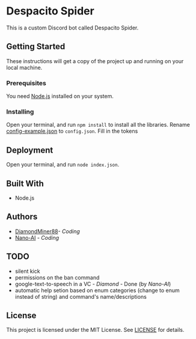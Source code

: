 # Despacito Spider
This is a custom Discord bot called Despacito Spider.

## Getting Started
These instructions will get a copy of the project up and running on your local machine.

### Prerequisites
You need [Node.js](https://nodejs.org/en/download/) installed on your system.

### Installing
Open your terminal, and run `npm install` to install all the libraries. Rename [config-example.json](https://github.com/DiamondMiner88/despacito-spider/blob/master/config-example.json) to `config.json`. Fill in the tokens
## Deployment
Open your terminal, and run `node index.json`.
## Built With
- Node.js
## Authors
- [DiamondMiner88](https://github.com/DiamondMiner88)- _Coding_
- [Nano-AI](https://github.com/Nano-AI) - _Coding_
## TODO
- silent kick
- permissions on the ban command
- google-text-to-speech in a VC - _Diamond_ - Done (by _Nano-AI_)
- automatic help setion based on enum categories (change to enum instead of string) and command's name/descriptions
## License
This project is licensed under the MIT License. See [LICENSE](https://github.com/DiamondMiner88/despacito-spider/blob/master/LICENSE) for details.
